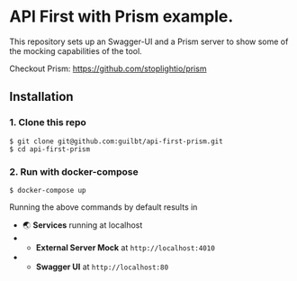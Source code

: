 # API First with Prism example.

This repository sets up an Swagger-UI and a Prism server to show some of the mocking capabilities of the tool.
 
Checkout Prism: https://github.com/stoplightio/prism


## Installation

### 1. Clone this repo

```
$ git clone git@github.com:guilbt/api-first-prism.git
$ cd api-first-prism
```

### 2. Run with docker-compose

```
$ docker-compose up
```

Running the above commands by default results in
* 🌏 **Services** running at localhost
* * **External Server Mock** at `http://localhost:4010`
* * **Swagger UI** at `http://localhost:80`
